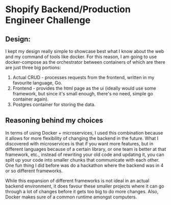 # Shopify Backend/Production Engineer Challenge

## Design:
I kept my design really simple to showcase best what I know about the web and my command of tools like docker. For this reason, I am going to use docker-compose as the orchestrator between containers of which are there are just three big portions:
1. Actual CRUD - processes requests from the frontend, written in my favourite language, Go.
2. Frontend - provides the html page as the ui (ideally would use some framework, but since it's small enough, there's no need, simple go container again).
3. Postgres container for storing the data.

## Reasoning behind my choices
In terms of using Docker + microservices, I used this combination because it allows for more flexibility of changing the backend in the future. What I discovered with microservices is that if you want more features, but in different languages because of a certain library, or one team is better at that framework, etc., instead of rewriting your old code and updating it, you can split up your code into smaller chunks that communicate with each other. One fun thing I did before was do a hackathon where the backend was in 4 or so different frameworks.

While this expansion of different frameworks is not ideal in an actual backend environment, it does favour these smaller projects where it can go through a lot of changes before it gets too big to do more changes. Also, Docker makes sure of a common runtime amongst computers.
